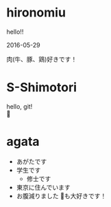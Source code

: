 # hironomiu

hello!!

2016-05-29

肉(牛、豚、鶏)好きです！

# S-Shimotori

hello, git!  
:sushi:

# agata
- あがたです
- 学生です
  - 修士です
- 東京に住んでいます
- お腹減りました
:beer:も大好きです！
